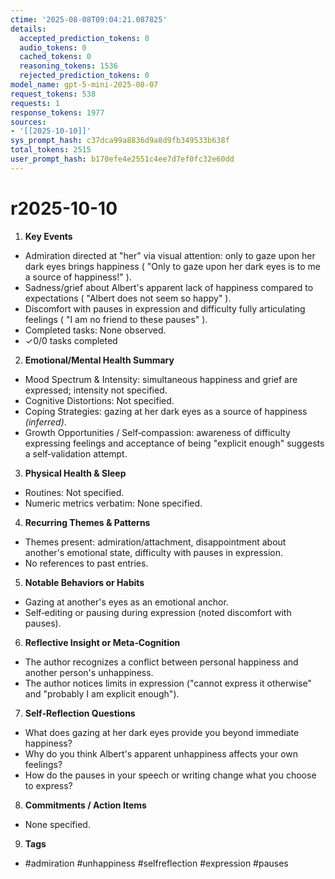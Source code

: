 ```yaml
---
ctime: '2025-08-08T09:04:21.087825'
details:
  accepted_prediction_tokens: 0
  audio_tokens: 0
  cached_tokens: 0
  reasoning_tokens: 1536
  rejected_prediction_tokens: 0
model_name: gpt-5-mini-2025-08-07
request_tokens: 538
requests: 1
response_tokens: 1977
sources:
- '[[2025-10-10]]'
sys_prompt_hash: c37dca99a8836d9a8d9fb349533b638f
total_tokens: 2515
user_prompt_hash: b170efe4e2551c4ee7d7ef0fc32e60dd
---
```

# r2025-10-10

1. **Key Events**
- Admiration directed at "her" via visual attention: only to gaze upon her dark eyes brings happiness ( "Only to gaze upon her dark eyes is to me a source of happiness!" ).
- Sadness/grief about Albert's apparent lack of happiness compared to expectations ( "Albert does not seem so happy" ).
- Discomfort with pauses in expression and difficulty fully articulating feelings ( "I am no friend to these pauses" ).
- Completed tasks: None observed.
- ✓0/0 tasks completed

2. **Emotional/Mental Health Summary**
- Mood Spectrum & Intensity: simultaneous happiness and grief are expressed; intensity not specified.
- Cognitive Distortions: Not specified.
- Coping Strategies: gazing at her dark eyes as a source of happiness *(inferred)*.
- Growth Opportunities / Self‑compassion: awareness of difficulty expressing feelings and acceptance of being "explicit enough" suggests a self‑validation attempt.

3. **Physical Health & Sleep**
- Routines: Not specified.
- Numeric metrics verbatim: None specified.

4. **Recurring Themes & Patterns**
- Themes present: admiration/attachment, disappointment about another's emotional state, difficulty with pauses in expression.
- No references to past entries.

5. **Notable Behaviors or Habits**
- Gazing at another's eyes as an emotional anchor.
- Self‑editing or pausing during expression (noted discomfort with pauses).

6. **Reflective Insight or Meta‑Cognition**
- The author recognizes a conflict between personal happiness and another person's unhappiness.
- The author notices limits in expression ("cannot express it otherwise" and "probably I am explicit enough").

7. **Self‑Reflection Questions**
- What does gazing at her dark eyes provide you beyond immediate happiness?
- Why do you think Albert's apparent unhappiness affects your own feelings?
- How do the pauses in your speech or writing change what you choose to express?

8. **Commitments / Action Items**
- None specified.

9. **Tags**
- #admiration #unhappiness #selfreflection #expression #pauses